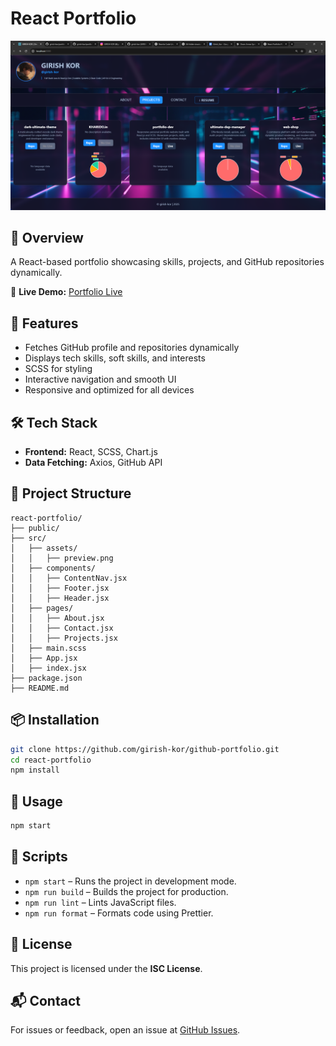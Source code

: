 # React Portfolio

![React Portfolio](src/assets/preview.png)

## 📌 Overview

A React-based portfolio showcasing skills, projects, and GitHub repositories dynamically.

🔗 **Live Demo:** [Portfolio Live](https://portfolio-dev-1fp4.onrender.com/)

## 🚀 Features

- Fetches GitHub profile and repositories dynamically
- Displays tech skills, soft skills, and interests
- SCSS for styling
- Interactive navigation and smooth UI
- Responsive and optimized for all devices

## 🛠 Tech Stack

- **Frontend:** React, SCSS, Chart.js
- **Data Fetching:** Axios, GitHub API

## 📂 Project Structure

```
react-portfolio/
├── public/
├── src/
│   ├── assets/
│   │   ├── preview.png
│   ├── components/
│   │   ├── ContentNav.jsx
│   │   ├── Footer.jsx
│   │   ├── Header.jsx
│   ├── pages/
│   │   ├── About.jsx
│   │   ├── Contact.jsx
│   │   ├── Projects.jsx
│   ├── main.scss
│   ├── App.jsx
│   ├── index.jsx
├── package.json
├── README.md
```

## 📦 Installation

```sh
git clone https://github.com/girish-kor/github-portfolio.git
cd react-portfolio
npm install
```

## 🚀 Usage

```sh
npm start
```

## 🔧 Scripts

- `npm start` – Runs the project in development mode.
- `npm run build` – Builds the project for production.
- `npm run lint` – Lints JavaScript files.
- `npm run format` – Formats code using Prettier.

## 📜 License

This project is licensed under the **ISC License**.

## 📬 Contact

For issues or feedback, open an issue at [GitHub Issues](https://github.com/giris-hkor/portfolio-dev/issues).
